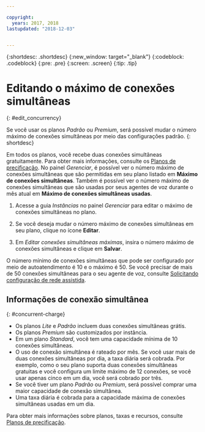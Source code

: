 ```yaml
---

copyright:
  years: 2017, 2018
lastupdated: "2018-12-03"


---
```


{:shortdesc: .shortdesc}
{:new_window: target="_blank"}
{:codeblock: .codeblock}
{:pre: .pre}
{:screen: .screen}
{:tip: .tip}

# Editando o máximo de conexões simultâneas
{: #edit_concurrency}

Se você usar os planos _Padrão_ ou _Premium_, será possível mudar o número máximo de conexões simultâneas por meio das configurações padrão.
{: shortdesc}

Em todos os planos, você recebe duas conexões simultâneas gratuitamente. Para obter mais informações, consulte os [Planos de precificação](https://cloud.ibm.com/catalog/services/voice-agent-with-watson). No painel _Gerenciar_, é possível ver o número máximo de conexões simultâneas que são permitidas em seu
plano listado em **Máximo de conexões simultâneas**. Também é possível ver o número máximo de conexões simultâneas
que são usadas por seus agentes de voz durante o mês atual em **Máximo de conexões simultâneas usadas**.

1. Acesse a guia _Instâncias_ no painel _Gerenciar_ para editar o máximo de conexões simultâneas no plano.

1. Se você deseja mudar o número máximo de conexões simultâneas em seu plano, clique no ícone **Editar**.

1. Em _Editar conexões simultâneas máximas_, insira o número máximo de conexões simultâneas e clique em **Salvar**.

O número mínimo de conexões simultâneas que pode ser configurado por meio de autoatendimento é 10 e o máximo é 50. Se você precisar
de mais de 50 conexões simultâneas para o seu agente de voz, consulte [Solicitando
configuração de rede assistida](connect-SIP.html#request-setup).

## Informações de conexão simultânea
{: #concurrent-charge}

  * Os planos _Lite_ e _Padrão_ incluem duas conexões simultâneas grátis.
  * Os planos _Premium_ são customizados por instância.
  * Em um plano _Standard_, você tem uma capacidade mínima de 10 conexões simultâneas.
  * O uso de conexão simultânea é rateado por mês. Se você usar mais de duas conexões simultâneas por dia, a taxa diária será cobrada. Por exemplo, como o seu
plano suporta duas conexões simultâneas gratuitas e você configura um limite máximo de 12 conexões, se você usar apenas cinco em um
dia, você será cobrado por três.
  * Se você tiver um plano _Padrão_ ou _Premium_, será possível comprar uma maior
capacidade de conexão simultânea.
  * Uma taxa diária é cobrada para a capacidade máxima de conexões simultâneas usadas em um dia.

Para obter mais informações sobre planos, taxas e recursos, consulte
[Planos de precificação](https://cloud.ibm.com/catalog/services/voice-agent-with-watson).
